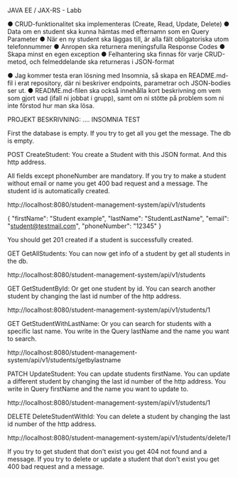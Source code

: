 JAVA EE / JAX-RS - Labb

● CRUD-funktionalitet ska implementeras (Create, Read, Update, Delete)
● Data om en student ska kunna hämtas med efternamn som en Query Parameter
● När en ny student ska läggas till, är alla fält obligatoriska utom telefonnummer
● Anropen ska returnera meningsfulla Response Codes
● Skapa minst en egen exception
● Felhantering ska finnas för varje CRUD-metod, och felmeddelande ska returneras i
JSON-format

● Jag kommer testa eran lösning med Insomnia, så skapa en README.md-fil i erat
repository, där ni beskriver endpoints, parametrar och JSON-bodies ser ut.
● README.md-filen ska också innehålla kort beskrivning om vem som gjort vad (ifall
ni jobbat i grupp), samt om ni stötte på problem som ni inte förstod hur man ska
lösa.


PROJEKT BESKRIVNING:
....
INSOMNIA TEST

First the database is empty. If you try to get all you get the message. The db is empty.

POST CreateStudent:
You create a Student with this JSON format. And this http address.

All fields except phoneNumber are mandatory. If you try to make a student without email or name you
get 400 bad request and a message.
The student id is automatically created.

http://localhost:8080/student-management-system/api/v1/students

{
"firstName": "Student example",
"lastName": "StudentLastName",
"email": "student@testmail.com",
"phoneNumber": "12345"
}

You should get 201 created if a student is successfully created.

GET GetAllStudents:
You can now get info of a student by get all students in the db.

http://localhost:8080/student-management-system/api/v1/students


GET GetStudentById:
Or get one student by id. You can search another student by changing the last id number of the http address.

http://localhost:8080/student-management-system/api/v1/students/1


GET GetStudentWithLastName:
Or you can search for students with a specific last name. You write in the Query lastName and the name
you want to search.

http://localhost:8080/student-management-system/api/v1/students/getbylastname


PATCH UpdateStudent:
You can update students firstName. You can update a different student by changing the last id number
of the http address. You write in Query firstName and the name you want to update to.

http://localhost:8080/student-management-system/api/v1/students/1


DELETE DeleteStudentWithId:
You can delete a student by changing the last id number of the http address.

http://localhost:8080/student-management-system/api/v1/students/delete/1


If you try to get student that don't exist you get 404 not found and a message.
If you try to delete or update a student that don't exist you get
400 bad request and a message.
